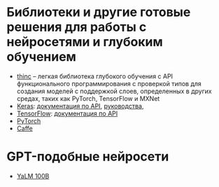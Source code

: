 # Библиотеки и другие готовые решения для работы с нейросетями и глубоким обучением

- [thinc](https://github.com/explosion/thinc) – легкая библиотека глубокого обучения c API функционального программирования с проверкой типов для создания моделей с поддержкой слоев, определенных в других средах, таких как PyTorch, TensorFlow и MXNet
- [Keras](https://keras.io/): [документация по API](https://keras.io/api/), [руководства](https://keras.io/guides/), 
- [TensorFlow](https://www.tensorflow.org/): [документация по API](https://www.tensorflow.org/api_docs)
- [PyTorch](https://pytorch.org/)
- [Caffe](http://caffe.berkeleyvision.org/)

# GPT-подобные нейросети
- [YaLM 100B](https://github.com/yandex/YaLM-100B)